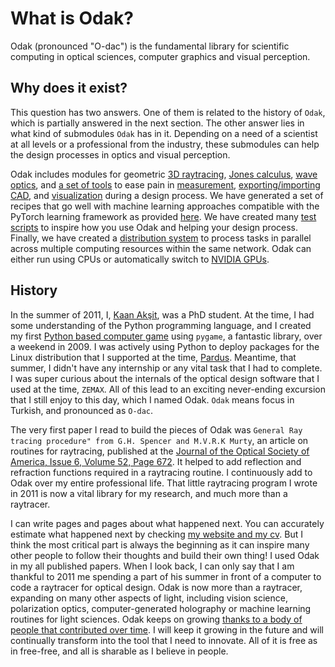 # What is Odak?
Odak (pronounced "O-dac") is the fundamental library for scientific computing in optical sciences, computer graphics and visual perception.

## Why does it exist?
This question has two answers. 
One of them is related to the history of `Odak`, which is partially answered in the next section.
The other answer lies in what kind of submodules `Odak` has in it.
Depending on a need of a scientist at all levels or a professional from the industry, these submodules can help the design processes in optics and visual perception.

Odak includes modules for geometric [3D raytracing](https://github.com/kunguz/odak/tree/master/odak/raytracing/), [Jones calculus](https://github.com/kunguz/odak/tree/master/odak/jones), [wave optics](odak/wave), and [a set of tools](https://github.com/kunguz/odak/tree/master/odak/tools) to ease pain in [measurement](https://github.com/kunguz/odak/tree/master/odak/measurement), [exporting/importing CAD](https://github.com/kunguz/odak/tree/master/odak/tools/asset.py), and [visualization](https://github.com/kunguz/odak/tree/master/odak/visualize) during a design process.
We have generated a set of recipes that go well with machine learning approaches compatible with the PyTorch learning framework as provided [here](https://github.com/kunguz/odak/tree/master/odak/learn).
We have created many [test scripts](https://github.com/kunguz/odak/tree/master/test/) to inspire how you use Odak and helping your design process.
Finally, we have created a [distribution system](https://github.com/kunguz/odak/tree/master/odak/manager) to process tasks in parallel across multiple computing resources within the same network.
Odak can either run using CPUs or automatically switch to [NVIDIA GPUs](https://github.com/kunguz/odak/tree/master/odak/__init__.py#L8).

## History
In the summer of 2011, I, [Kaan Akşit](https://kaanaksit.com), was a PhD student.
At the time, I had some understanding of the Python programming language, and I created my first [Python based computer game](https://www.youtube.com/watch?v=r9RIzKCGrmU) using `pygame`, a fantastic library, over a weekend in 2009.
I was actively using Python to deploy packages for the Linux distribution that I supported at the time, [Pardus](https://distrowatch.com/table.php?distribution=pardus).
Meantime, that summer, I didn't have any internship or any vital task that I had to complete.
I was super curious about the internals of the optical design software that I used at the time, `ZEMAX`.
All of this lead to an exciting never-ending excursion that I still enjoy to this day, which I named Odak.
`Odak` means focus in Turkish, and pronounced as `O-dac`.

The very first paper I read to build the pieces of Odak was `General Ray tracing procedure" from G.H. Spencer and M.V.R.K Murty`, an article on routines for raytracing, published at the [Journal of the Optical Society of America, Issue 6, Volume 52, Page 672](https://doi.org/10.1364/JOSA.52.000672).
It helped to add reflection and refraction functions required in a raytracing routine.
I continuously add to Odak over my entire professional life.
That little raytracing program I wrote in 2011 is now a vital library for my research, and much more than a raytracer.

I can write pages and pages about what happened next.
You can accurately estimate what happened next by checking [my website and my cv](https://kaanaksit.com).
But I think the most critical part is always the beginning as it can inspire many other people to follow their thoughts and build their own thing!
I used Odak in my all published papers.
When I look back, I can only say that I am thankful to 2011 me spending a part of his summer in front of a computer to code a raytracer for optical design.
Odak is now more than a raytracer, expanding on many other aspects of light, including vision science, polarization optics, computer-generated holography or machine learning routines for light sciences.
Odak keeps on growing [thanks to a body of people that contributed over time](https://github.com/kunguz/odak/blob/master/THANKS.txt).
I will keep it growing in the future and will continually transform into the tool that I need to innovate.
All of it is free as in free-free, and all is sharable as I believe in people.
